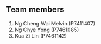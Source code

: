 ## Team members
1. Ng Cheng Wai Melvin (P7411407)
2. Ng Chye Yong (P7461085)
3. Kua Zi Lin (P7461142)
